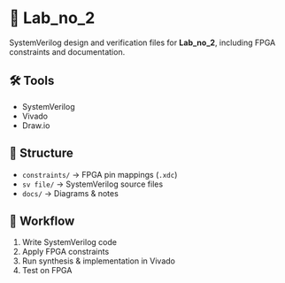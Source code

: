 # 📌 Lab_no_2

SystemVerilog design and verification files for **Lab_no_2**, including FPGA constraints and documentation.  

## 🛠 Tools
- SystemVerilog  
- Vivado  
- Draw.io  

## 📂 Structure
- `constraints/` → FPGA pin mappings (`.xdc`)  
- `sv file/` → SystemVerilog source files  
- `docs/` → Diagrams & notes  

## 🚀 Workflow
1. Write SystemVerilog code  
2. Apply FPGA constraints  
3. Run synthesis & implementation in Vivado  
4. Test on FPGA  
